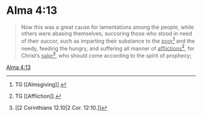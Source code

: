# Alma 4:13

> Now this was a great cause for lamentations among the people, while others were abasing themselves, succoring those who stood in need of their succor, such as imparting their substance to the <u>poor</u>[^a] and the needy, feeding the hungry, and suffering all manner of <u>afflictions</u>[^b], for Christ’s <u>sake</u>[^c], who should come according to the spirit of prophecy;

[Alma 4:13](https://www.churchofjesuschrist.org/study/scriptures/bofm/alma/4?lang=eng&id=p13#p13)


[^a]: TG [[Almsgiving]].
[^b]: TG [[Affliction]].
[^c]: [[2 Corinthians 12.10|2 Cor. 12:10.]]
